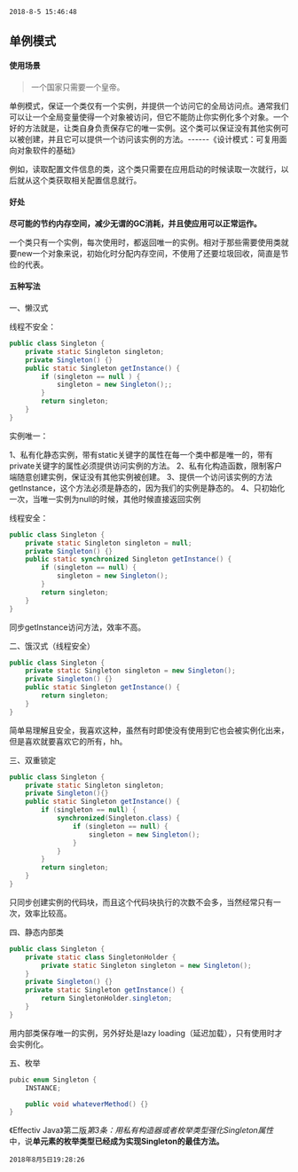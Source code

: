 `2018-8-5 15:46:48`

## 单例模式

#### 使用场景

>一个国家只需要一个皇帝。

单例模式，保证一个类仅有一个实例，并提供一个访问它的全局访问点。通常我们可以让一个全局变量使得一个对象被访问，但它不能防止你实例化多个对象。一个好的方法就是，让类自身负责保存它的唯一实例。这个类可以保证没有其他实例可以被创建，并且它可以提供一个访问该实例的方法。------《设计模式：可复用面向对象软件的基础》

例如，读取配置文件信息的类，这个类只需要在应用启动的时候读取一次就行，以后就从这个类获取相关配置信息就行。

#### 好处

<b>尽可能的节约内存空间，减少无谓的GC消耗，并且使应用可以正常运作。</b>

一个类只有一个实例，每次使用时，都返回唯一的实例。相对于那些需要使用类就要new一个对象来说，初始化时分配内存空间，不使用了还要垃圾回收，简直是节俭的代表。

#### 五种写法

一、懒汉式

线程不安全：
``` java
public class Singleton {
	private static Singleton singleton;
	private Singleton() {}
	public static Singleton getInstance() {
		if (singleton == null ) {
			singleton = new Singleton();;
		}
		return singleton;
	}
}
```

实例唯一：

1、私有化静态实例，带有static关键字的属性在每一个类中都是唯一的，带有private关键字的属性必须提供访问实例的方法。
2、私有化构造函数，限制客户端随意创建实例，保证没有其他实例被创建。
3、提供一个访问该实例的方法getInstance，这个方法必须是静态的，因为我们的实例是静态的。
4、只初始化一次，当唯一实例为null的时候，其他时候直接返回实例

线程安全：
``` java
public class Singleton {
	private static Singleton singleton = null;
	private Singleton() {}
	public static synchronized Singleton getInstance() {
		if (singleton == null) {
			singleton = new Singleton();
		}
		return singleton;
	}
}
```
同步getInstance访问方法，效率不高。

二、饿汉式（线程安全）

``` java
public class Singleton {
	private static Singleton singleton = new Singleton();
	private Singleton() {}
	public static Singleton getInstance() {
		return singleton;
	}
}
```
简单易理解且安全，我喜欢这种，虽然有时即使没有使用到它也会被实例化出来，但是喜欢就要喜欢它的所有，hh。

三、双重锁定

``` java
public class Singleton {
	private static Singleton singleton;
	private Singleton(){}
	public static Singleton getInstance() {
		if (singleton == null) {
			synchronized(Singleton.class) {
				if (singleton == null) {
					singleton = new Singleton();
				}
			}
		}
		return singleton;
	}
}
```
只同步创建实例的代码块，而且这个代码块执行的次数不会多，当然经常只有一次，效率比较高。

四、静态内部类

``` java
public class Singleton {
	private static class SingletonHolder {
		private static Singleton singleton = new Singleton();
	}
	private Singleton() {}
	private static Singleton getInstance() {
		return SingletonHolder.singleton;
	}
}
```
用内部类保存唯一的实例，另外好处是lazy loading（延迟加载），只有使用时才会实例化。

五、枚举

``` java
pubic enum Singleton {
	INSTANCE;

	public void whateverMethod() {}
}
```
《Effectiv Java》第二版<i>第3条：用私有构造器或者枚举类型强化Singleton属性</i> 中，说<b>单元素的枚举类型已经成为实现Singleton的最佳方法。</b>

`2018年8月5日19:28:26`

